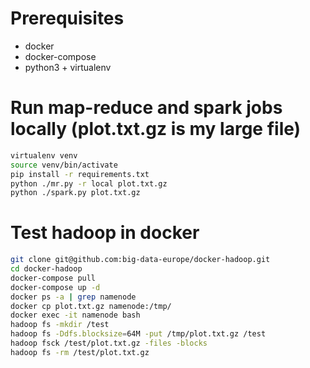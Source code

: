 # Prerequisites
- docker
- docker-compose
- python3 + virtualenv

# Run map-reduce and spark jobs locally (plot.txt.gz is my large file)
```bash
virtualenv venv
source venv/bin/activate
pip install -r requirements.txt
python ./mr.py -r local plot.txt.gz
python ./spark.py plot.txt.gz
```

# Test hadoop in docker
```bash
git clone git@github.com:big-data-europe/docker-hadoop.git
cd docker-hadoop
docker-compose pull
docker-compose up -d
docker ps -a | grep namenode
docker cp plot.txt.gz namenode:/tmp/
docker exec -it namenode bash
hadoop fs -mkdir /test
hadoop fs -Ddfs.blocksize=64M -put /tmp/plot.txt.gz /test
hadoop fsck /test/plot.txt.gz -files -blocks
hadoop fs -rm /test/plot.txt.gz
```
